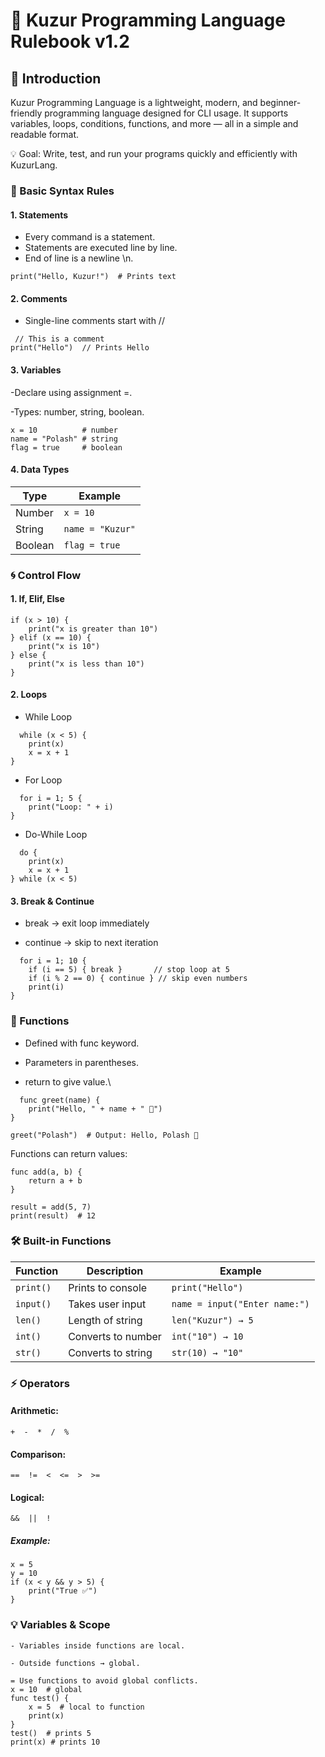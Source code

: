 # 📖 Kuzur Programming Language Rulebook v1.2
## 🚀 Introduction

Kuzur Programming Language is a lightweight, modern, and beginner-friendly programming language designed for CLI usage. It supports variables, loops, conditions, functions, and more — all in a simple and readable format.

💡 Goal: Write, test, and run your programs quickly and efficiently with KuzurLang.

### 📌 Basic Syntax Rules
#### 1. Statements

- Every command is a statement.
- Statements are executed line by line.
- End of line is a newline \n.
```
print("Hello, Kuzur!")  # Prints text
```
#### 2. Comments

- Single-line comments start with //
```
 // This is a comment
print("Hello")  // Prints Hello
```
#### 3. Variables

-Declare using assignment =.

-Types: number, string, boolean.
```
x = 10          # number
name = "Polash" # string
flag = true     # boolean
```
#### 4. Data Types

| Type    | Example          |
| ------- | ---------------- |
| Number  | `x = 10`         |
| String  | `name = "Kuzur"` |
| Boolean | `flag = true`    |

### 🌀 Control Flow
#### 1. If, Elif, Else
```
if (x > 10) {
    print("x is greater than 10")
} elif (x == 10) {
    print("x is 10")
} else {
    print("x is less than 10")
}
```
#### 2. Loops
- While Loop
```
  while (x < 5) {
    print(x)
    x = x + 1
}
```
- For Loop
```
  for i = 1; 5 {
    print("Loop: " + i)
}
```
- Do-While Loop
```
  do {
    print(x)
    x = x + 1
} while (x < 5)
```
#### 3. Break & Continue

- break → exit loop immediately

- continue → skip to next iteration
```
  for i = 1; 10 {
    if (i == 5) { break }       // stop loop at 5
    if (i % 2 == 0) { continue } // skip even numbers
    print(i)
}
```

### 🔹 Functions

- Defined with func keyword.

- Parameters in parentheses.

- return to give value.\
```
  func greet(name) {
    print("Hello, " + name + " 👋")
}

greet("Polash")  # Output: Hello, Polash 👋
```
Functions can return values: 

```
func add(a, b) {
    return a + b
}

result = add(5, 7)
print(result)  # 12
```
### 🛠 Built-in Functions

| Function  | Description        | Example                       |
| --------- | ------------------ | ----------------------------- |
| `print()` | Prints to console  | `print("Hello")`              |
| `input()` | Takes user input   | `name = input("Enter name:")` |
| `len()`   | Length of string   | `len("Kuzur") → 5`            |
| `int()`   | Converts to number | `int("10") → 10`              |
| `str()`   | Converts to string | `str(10) → "10"`              |

### ⚡ Operators
#### Arithmetic:
```
+  -  *  /  %
```
#### Comparison:
```
==  !=  <  <=  >  >=
```
#### Logical:
```
&&  ||  !
```
##### Example:
```
x = 5
y = 10
if (x < y && y > 5) {
    print("True ✅")
}
```
### 💡 Variables & Scope
```
- Variables inside functions are local.

- Outside functions → global.

= Use functions to avoid global conflicts.
x = 10  # global
func test() {
    x = 5  # local to function
    print(x)
}
test()  # prints 5
print(x) # prints 10
```
